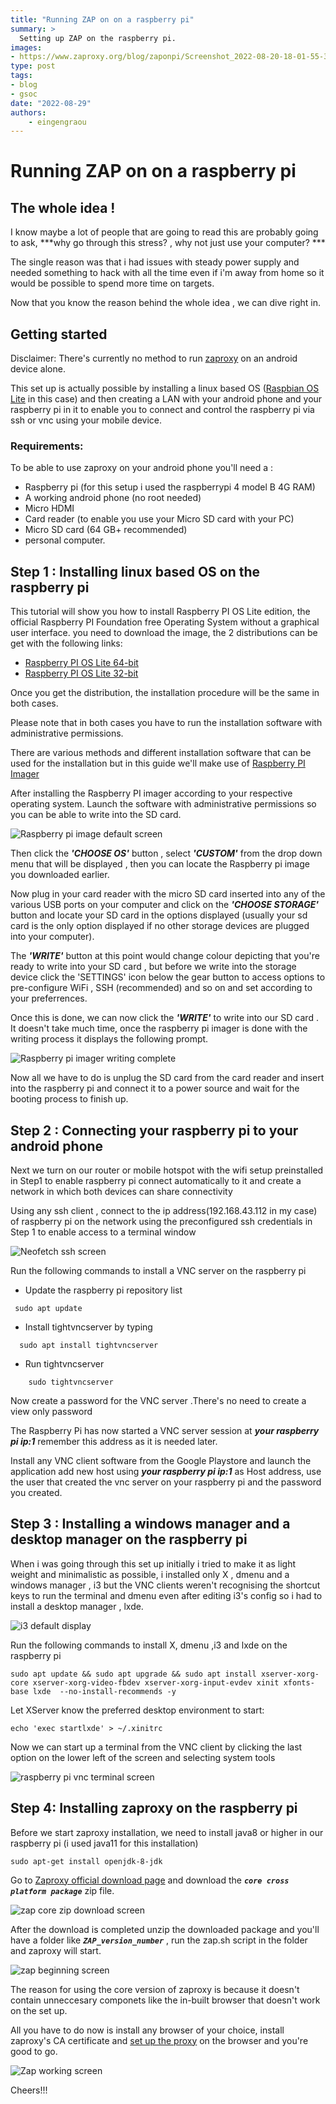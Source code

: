 ```yaml
---
title: "Running ZAP on on a raspberry pi"
summary: >
  Setting up ZAP on the raspberry pi.
images:
- https://www.zaproxy.org/blog/zaponpi/Screenshot_2022-08-20-18-01-55-325_com.realvnc.viewer.android.jpg
type: post
tags:
- blog
- gsoc
date: "2022-08-29"
authors: 
    - eingengraou
---
```


# Running ZAP on on a raspberry pi


## The whole idea !
I know maybe a lot of people that are going to read this are probably going to ask, ***why go through this stress? , why not just use your computer? ***


The single reason was that i had issues with steady power supply and needed something to hack with all the time even if i'm away from home so it would be possible to spend more time on targets.


Now that you know the reason behind the whole idea , we can dive right in.




## Getting started 
 Disclaimer: There's currently no method to run [zaproxy](https://github.com/zaproxy/zaproxy) on an android device alone.


This set up is actually possible by installing a linux based OS ([Raspbian OS Lite](https://downloads.raspberrypi.org/raspbian_lite_latest) in this case) and then creating a LAN with your android phone and your raspberry pi in it to enable you to connect and control the raspberry pi via ssh or vnc using your mobile device.


### Requirements:
To be able to use zaproxy on your android phone you'll need a :
* Raspberry pi (for this setup i used the raspberrypi 4 model B 4G RAM) 
* A working android phone (no root needed)  
* Micro HDMI 
*  Card reader (to enable you use your Micro SD card with your PC)
* Micro SD card (64 GB+ recommended)
* personal computer.

## Step 1 : Installing linux based OS on the raspberry pi
This tutorial will show you how to install Raspberry PI OS Lite edition, the official Raspberry PI Foundation free Operating System without a graphical user interface.
you need to download the image, the 2 distributions can be get with the following links:


* [Raspberry PI OS Lite 64-bit](https://downloads.raspberrypi.org/raspios_lite_arm64/images/raspios_lite_arm64-2022-04-07/2022-04-04-raspios-bullseye-arm64-lite.img.xz)
* [Raspberry PI OS Lite 32-bit](https://downloads.raspberrypi.org/raspios_lite_armhf/images/raspios_lite_armhf-2022-04-07/2022-04-04-raspios-bullseye-armhf-lite.img.xz)




Once you get the distribution, the installation procedure will be the same in both cases.


Please note that in both cases you have to run the installation software with administrative permissions.


 There are various methods and different installation software that can be used for the installation but in this guide we'll make use of [Raspberry PI Imager](https://www.raspberrypi.com/software/)


After installing the Raspberry PI imager according to your respective operating system. Launch the software with administrative permissions so you can be able to write into the SD card.


![Raspberry pi image default screen](download.png)



Then click the ***'CHOOSE OS'*** button , select ***'CUSTOM'*** from the drop down menu that will be displayed , then you can locate the Raspberry pi image you downloaded earlier.


Now plug in your card reader with the micro SD card inserted into any of the various USB ports on your computer and click on the ***'CHOOSE STORAGE'*** button and locate your SD card in the options displayed (usually your sd card is the only option displayed if no other storage devices are plugged into your computer).


The ***'WRITE'*** button at this point would change colour depicting that you're ready to write into your SD card , but before we write into the storage device click the 'SETTINGS' icon below the gear button to access options to pre-configure WiFi , SSH (recommended)  and so on and set according to your preferrences.


Once this is done, we can now click the ***'WRITE'*** to write into our SD card .
It doesn't take much time, once the raspberry pi imager is done with the writing process it displays the following prompt.


  
![Raspberry pi imager writing complete](images%20(7).jpeg)


Now all we have to do is unplug the SD card from the card reader and insert into the raspberry pi and connect it to a power source and wait for the booting process to finish up.


## Step 2 : Connecting your raspberry pi to your android phone


Next we turn on our router or mobile hotspot with the wifi setup preinstalled in Step1 to enable raspberry pi connect automatically to it and create a network in which both devices can share connectivity


Using any ssh client , connect to the ip address(192.168.43.112 in my case) of raspberry pi on the network using the preconfigured ssh credentials in Step 1 to enable access to a terminal window
   
![Neofetch ssh screen](IMG_20220819_105041.jpg)

Run the following commands to install a VNC server on the raspberry pi


* Update the raspberry pi repository list

```
 sudo apt update   
```


* Install tightvncserver by typing
```
  sudo apt install tightvncserver
```

* Run tightvncserver
```
    sudo tightvncserver
```

Now create a password for the VNC server .There's no need to create a view only password 


The Raspberry Pi has now started a VNC server session at ***your raspberry pi ip:1*** remember this address as it is needed later.


Install any VNC client software from the Google Playstore and launch the application add new host using ***your raspberry pi ip:1*** as Host address, use the user that created the vnc server on your raspberry pi and the password you created.


## Step 3 : Installing a windows manager and a desktop manager on the raspberry pi
When i was going through this set up initially i tried to make it as light weight and minimalistic as possible, i installed only X , dmenu and a windows manager , i3  but the VNC clients weren't recognising the shortcut keys to run the terminal and dmenu  even after editing i3's config so i had to install a desktop manager , lxde.
  
![i3 default display](Screenshot_2022-08-19-18-10-51-590_com.realvnc.viewer.android.jpg)

Run the following commands to install X, dmenu ,i3 and lxde on the raspberry pi

```
sudo apt update && sudo apt upgrade && sudo apt install xserver-xorg-core xserver-xorg-video-fbdev xserver-xorg-input-evdev xinit xfonts-base lxde  --no-install-recommends -y
```

Let XServer know the preferred desktop environment  to start:

```
echo 'exec startlxde' > ~/.xinitrc
```

Now we can start up a terminal from the VNC client by clicking the last option on the lower left of the screen and selecting system tools

![raspberry pi vnc terminal screen](Screenshot_2022-08-20-09-17-08-469_com.realvnc.viewer.android.jpg)

## Step 4: Installing zaproxy on the raspberry pi
Before we start zaproxy installation, we need to install java8 or higher in our raspberry pi (i used java11 for this installation)

```
sudo apt-get install openjdk-8-jdk
```

Go to [Zaproxy official download page](https://www.zaproxy.org/download/) and download the ***`core cross platform package`*** zip file.

![zap core zip download screen](Screenshot_2022-08-20-12-33-22-028_com.realvnc.viewer.android.jpg)

After the download is completed unzip the downloaded package and you'll have a folder like ***`ZAP_version_number`*** , run the zap.sh script in the folder and zaproxy will start.

![zap beginning screen](Screenshot_2022-08-20-12-57-35-168_com.realvnc.viewer.android.jpg)


The reason for using the core version of zaproxy is because it doesn't  contain unneccesary componets like the in-built browser that doesn't  work on the set up.




All you have to do now is install any browser of your choice, install zaproxy's CA certificate and [set up the proxy](https://www.zaproxy.org/docs/desktop/start/proxies/) on the browser and you're good to go.

![Zap working screen](Screenshot_2022-08-20-18-01-55-325_com.realvnc.viewer.android.jpg)

Cheers!!!
